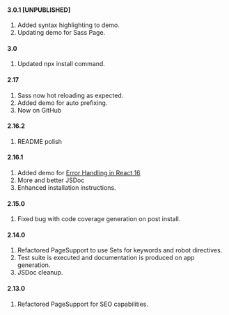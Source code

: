 #### 3.0.1 [UNPUBLISHED] 
1. Added syntax highlighting to demo.
2. Updating demo for Sass Page.

#### 3.0
1. Updated npx install command.

#### 2.17
1. Sass now hot reloading as expected.
2. Added demo for auto prefixing.
3. Now on GitHub

#### 2.16.2
1. README polish

#### 2.16.1
1. Added demo for [Error Handling in React 16](https://reactjs.org/blog/2017/07/26/error-handling-in-react-16.html)
2. More and better JSDoc
3. Enhanced installation instructions.

#### 2.15.0
1. Fixed bug with code coverage generation on post install.

#### 2.14.0
1. Refactored PageSupport to use Sets for keywords and robot directives.
2. Test suite is executed and documentation is produced on app generation.
3. JSDoc cleanup.

#### 2.13.0
1. Refactored PageSupport for SEO capabilities.
